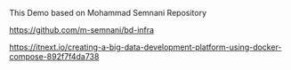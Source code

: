 This Demo based on 
Mohammad Semnani Repository


https://github.com/m-semnani/bd-infra


https://itnext.io/creating-a-big-data-development-platform-using-docker-compose-892f7f4da738